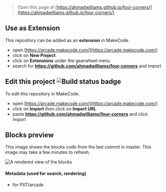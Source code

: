  


> Open this page at [https://ahmadwilliams.github.io/four-corners/](https://ahmadwilliams.github.io/four-corners/)

## Use as Extension

This repository can be added as an **extension** in MakeCode.

* open [https://arcade.makecode.com/](https://arcade.makecode.com/)
* click on **New Project**
* click on **Extensions** under the gearwheel menu
* search for **https://github.com/ahmadwilliams/four-corners** and import

## Edit this project ![Build status badge](https://github.com/ahmadwilliams/four-corners/workflows/MakeCode/badge.svg)

To edit this repository in MakeCode.

* open [https://arcade.makecode.com/](https://arcade.makecode.com/)
* click on **Import** then click on **Import URL**
* paste **https://github.com/ahmadwilliams/four-corners** and click import

## Blocks preview

This image shows the blocks code from the last commit in master.
This image may take a few minutes to refresh.

![A rendered view of the blocks](https://github.com/ahmadwilliams/four-corners/raw/master/.github/makecode/blocks.png)

#### Metadata (used for search, rendering)

* for PXT/arcade
<script src="https://makecode.com/gh-pages-embed.js"></script><script>makeCodeRender("{{ site.makecode.home_url }}", "{{ site.github.owner_name }}/{{ site.github.repository_name }}");</script>
